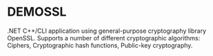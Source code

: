 # DEMOSSL

.NET C++/CLI application using general-purpose cryptography library OpenSSL.
Supports a number of different cryptographic algorithms: Ciphers, Cryptographic hash functions, Public-key cryptography.
